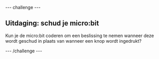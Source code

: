 \--- challenge \---

## Uitdaging: schud je micro:bit

Kun je de micro:bit coderen om een beslissing te nemen wanneer deze wordt geschud in plaats van wanneer een knop wordt ingedrukt?

\--- /challenge \---